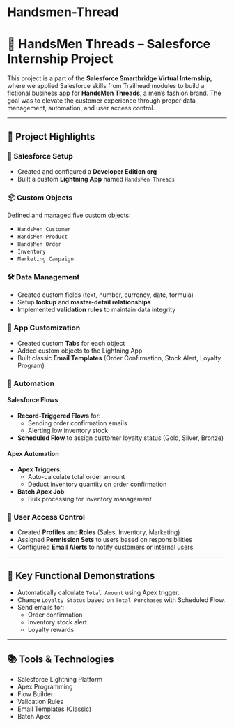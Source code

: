 # Handsmen-Thread
# 💼 HandsMen Threads – Salesforce Internship Project

This project is a part of the **Salesforce Smartbridge Virtual Internship**, where we applied Salesforce skills from Trailhead modules to build a fictional business app for **HandsMen Threads**, a men’s fashion brand. The goal was to elevate the customer experience through proper data management, automation, and user access control.

---

## 🚀 Project Highlights

### 🔧 Salesforce Setup
- Created and configured a **Developer Edition org**
- Built a custom **Lightning App** named `HandsMen Threads`

### 📦 Custom Objects
Defined and managed five custom objects:
- `HandsMen Customer`
- `HandsMen Product`
- `HandsMen Order`
- `Inventory`
- `Marketing Campaign`

### 🛠️ Data Management
- Created custom fields (text, number, currency, date, formula)
- Setup **lookup** and **master-detail relationships**
- Implemented **validation rules** to maintain data integrity

### 📂 App Customization
- Created custom **Tabs** for each object
- Added custom objects to the Lightning App
- Built classic **Email Templates** (Order Confirmation, Stock Alert, Loyalty Program)

### 🔄 Automation
#### Salesforce Flows
- **Record-Triggered Flows** for:
  - Sending order confirmation emails
  - Alerting low inventory stock
- **Scheduled Flow** to assign customer loyalty status (Gold, Silver, Bronze)

#### Apex Automation
- **Apex Triggers**:
  - Auto-calculate total order amount
  - Deduct inventory quantity on order confirmation
- **Batch Apex Job**:
  - Bulk processing for inventory management

### 🔐 User Access Control
- Created **Profiles** and **Roles** (Sales, Inventory, Marketing)
- Assigned **Permission Sets** to users based on responsibilities
- Configured **Email Alerts** to notify customers or internal users

---

## 🧪 Key Functional Demonstrations

- Automatically calculate `Total Amount` using Apex trigger.
- Change `Loyalty Status` based on `Total Purchases` with Scheduled Flow.
- Send emails for:
  - Order confirmation
  - Inventory stock alert
  - Loyalty rewards

---

## 📚 Tools & Technologies

- Salesforce Lightning Platform
- Apex Programming
- Flow Builder
- Validation Rules
- Email Templates (Classic)
- Batch Apex

